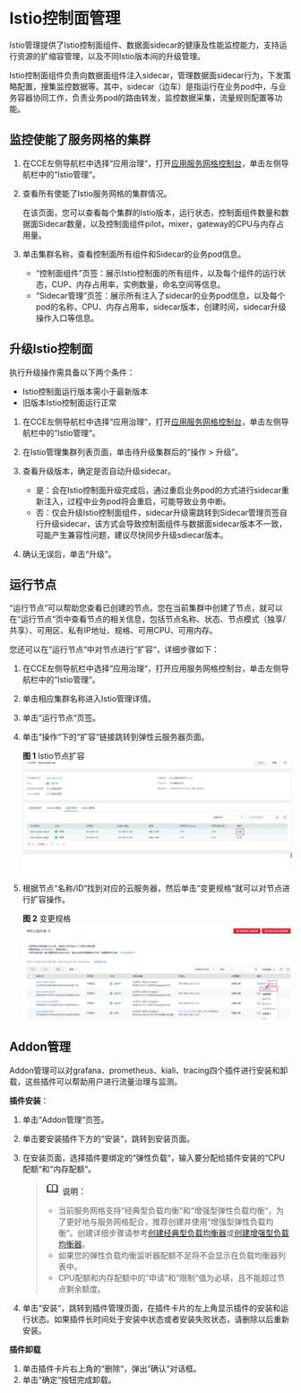 # Istio控制面管理<a name="cce_01_0199"></a>

Istio管理提供了Istio控制面组件、数据面sidecar的健康及性能监控能力，支持运行资源的扩缩容管理，以及不同Istio版本间的升级管理。

Istio控制面组件负责向数据面组件注入sidecar，管理数据面sidecar行为，下发策略配置，搜集监控数据等。其中，sidecar（边车）是指运行在业务pod中，与业务容器协同工作，负责业务pod的路由转发，监控数据采集，流量规则配置等功能。

## 监控使能了服务网格的集群<a name="section14496161019566"></a>

1.  在CCE左侧导航栏中选择“应用治理“，打开[应用服务网格控制台](https://console.huaweicloud.com/istio/)，单击左侧导航栏中的“Istio管理“。
2.  查看所有使能了Istio服务网格的集群情况。

    在该页面，您可以查看每个集群的Istio版本，运行状态，控制面组件数量和数据面Sidecar数量，以及控制面组件pilot，mixer，gateway的CPU与内存占用量。

3.  单击集群名称，查看控制面所有组件和Sidecar的业务pod信息。
    -   “控制面组件”页签：展示Istio控制面的所有组件，以及每个组件的运行状态，CUP、内存占用率，实例数量，命名空间等信息。
    -   “Sidecar管理”页签：展示所有注入了sidecar的业务pod信息，以及每个pod的名称，CPU、内存占用率，sidecar版本，创建时间，sidecar升级操作入口等信息。


## 升级Istio控制面<a name="section16367531115016"></a>

执行升级操作需具备以下两个条件：

-   Istio控制面运行版本需小于最新版本
-   旧版本Istio控制面运行正常

1.  在CCE左侧导航栏中选择“应用治理“，打开[应用服务网格控制台](https://console.huaweicloud.com/istio/)，单击左侧导航栏中的“Istio管理“。
2.  在Istio管理集群列表页面，单击待升级集群后的“操作 \> 升级”。
3.  查看升级版本，确定是否自动升级sidecar。
    -   是：会在Istio控制面升级完成后，通过重启业务pod的方式进行sidecar重新注入，过程中业务pod将会重启，可能导致业务中断。
    -   否：仅会升级Istio控制面组件，sidecar升级需跳转到Sidecar管理页签自行升级sidecar，该方式会导致控制面组件与数据面sidecar版本不一致，可能产生兼容性问题，建议尽快同步升级sdiecar版本。

4.  确认无误后，单击“升级”。

## 运行节点<a name="section7695641124520"></a>

“运行节点“可以帮助您查看已创建的节点。您在当前集群中创建了节点，就可以在“运行节点“页中查看节点的相关信息，包括节点名称、状态、节点模式（独享/共享）、可用区、私有IP地址、规格、可用CPU、可用内存。

您还可以在“运行节点“中对节点进行“扩容“，详细步骤如下：

1.  在CCE左侧导航栏中选择“应用治理“，打开应用服务网格控制台，单击左侧导航栏中的“Istio管理“。
2.  单击相应集群名称进入Istio管理详情。
3.  单击“运行节点“页签。
4.  单击“操作“下的“扩容“链接跳转到弹性云服务器页面。

    **图 1**  Istio节点扩容<a name="fig95568451334"></a>  
    ![](figures/Istio节点扩容.png "Istio节点扩容")

5.  根据节点“名称/ID“找到对应的云服务器，然后单击“变更规格“就可以对节点进行扩容操作。

    **图 2**  变更规格<a name="fig179773126264"></a>  
    ![](figures/变更规格.png "变更规格")


## Addon管理<a name="section20938121714487"></a>

Addon管理可以对grafana、prometheus、kiali、tracing四个插件进行安装和卸载，这些插件可以帮助用户进行流量治理与监测。

**插件安装**：

1.  单击“Addon管理“页签。
2.  单击要安装插件下方的“安装“，跳转到安装页面。
3.  在安装页面，选择插件要绑定的“弹性负载“，输入要分配给插件安装的“CPU配额“和“内存配额“。

    >![](public_sys-resources/icon-note.gif) **说明：**   
    >-   当前服务网格支持“经典型负载均衡“和“增强型弹性负载均衡“，为了更好地与服务网格配合，推荐创建并使用“增强型弹性负载均衡“。创建详细步骤请参考[创建经典型负载均衡器](https://support.huaweicloud.com/qs-elb/zh-cn_topic_0015479967.html)或[创建增强型负载均衡器](https://support.huaweicloud.com/qs-elb/zh-cn_topic_0052569751.html)。  
    >-   如果您的弹性负载均衡监听器配额不足将不会显示在负载均衡器列表中。  
    >-   CPU配额和内存配额中的“申请“和“限制“值为必填，且不能超过节点剩余额度。  

4.  单击“安装“，跳转到插件管理页面，在插件卡片的左上角显示插件的安装和运行状态。如果插件长时间处于安装中状态或者安装失败状态，请删除以后重新安装。

**插件卸载**

1.  单击插件卡片右上角的“删除“，弹出“确认“对话框。
2.  单击“确定“按钮完成卸载。

